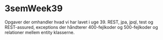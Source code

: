 # 3semWeek39

Opgaver der omhandler hvad vi har lavet i uge 39. 
REST, jpa, jpql, test og REST-assured, exceptions der håndterer 400-fejlkoder og 500-fejlkoder og relationer mellem entity klasserne.
